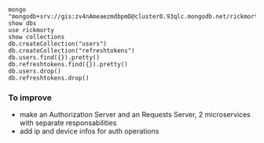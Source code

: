 ```
mongo "mongodb+srv://gis:zv4nAmeaezmdbpmD@cluster0.93qlc.mongodb.net/rickmorty"
show dbs
use rickmorty
show collections
db.createCollection("users")
db.createCollection("refreshtokens")
db.users.find({}).pretty()
db.refreshtokens.find({}).pretty()
db.users.drop()
db.refreshtokens.drop()

```

### To improve
- make an Authorization Server and an Requests Server, 2 microservices with separate responsabilities
- add ip and device infos for auth operations 